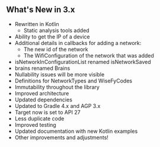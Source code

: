 ## What's New in 3.x

- Rewritten in Kotlin
    - Static analysis tools added
- Ability to get the IP of a device
- Additional details in callbacks for adding a network:
    - The new id of the network
    - The WifiConfiguration of the network that was added
- isNetworkInConfigurationList renamed isNetworkSaved
- brains renamed Brains
- Nullability issues will be more visible
- Definitions for NetworkTypes and WiseFyCodes
- Immutability throughout the library
- Improved architecture
- Updated dependencies
- Updated to Gradle 4.x and AGP 3.x
- Target now is set to API 27
- Less duplicate code
- Improved testing
- Updated documentation with new Kotlin examples
- Other improvements and adjustments!
